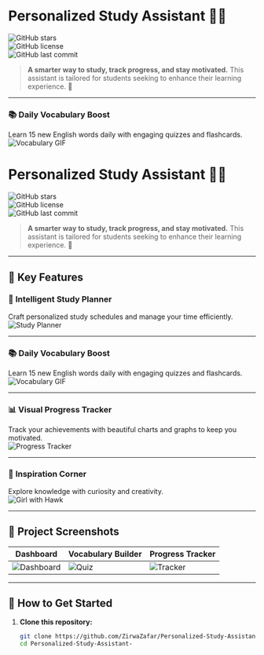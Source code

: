 # Personalized Study Assistant 🌟📖  
![GitHub stars](https://img.shields.io/github/stars/ZirwaZafar/Personalized-Study-Assistant-?style=social)  
![GitHub license](https://img.shields.io/github/license/ZirwaZafar/Personalized-Study-Assistant-?style=flat-square)  
![GitHub last commit](https://img.shields.io/github/last-commit/ZirwaZafar/Personalized-Study-Assistant-?color=blueviolet)

> **A smarter way to study, track progress, and stay motivated.** This assistant is tailored for students seeking to enhance their learning experience. 🎯

---

### 📚 **Daily Vocabulary Boost**  
Learn 15 new English words daily with engaging quizzes and flashcards.  
![Vocabulary GIF](https://media.giphy.com/media/xT9IgzoKnwFNmISR8I/giphy.gif)

# Personalized Study Assistant 🌟📖  
![GitHub stars](https://img.shields.io/github/stars/ZirwaZafar/Personalized-Study-Assistant-?style=social)  
![GitHub license](https://img.shields.io/github/license/ZirwaZafar/Personalized-Study-Assistant-?style=flat-square)  
![GitHub last commit](https://img.shields.io/github/last-commit/ZirwaZafar/Personalized-Study-Assistant-?color=blueviolet)

> **A smarter way to study, track progress, and stay motivated.** This assistant is tailored for students seeking to enhance their learning experience. 🎯

---

## 🌈 Key Features

### 🧠 **Intelligent Study Planner**  
Craft personalized study schedules and manage your time efficiently.  
![Study Planner](https://media.giphy.com/media/JmDVRD1cNz16m/giphy.gif)

---

### 📚 **Daily Vocabulary Boost**  
Learn 15 new English words daily with engaging quizzes and flashcards.  
![Vocabulary GIF](https://media.giphy.com/media/xT9IgzoKnwFNmISR8I/giphy.gif)

---

### 📊 **Visual Progress Tracker**  
Track your achievements with beautiful charts and graphs to keep you motivated.  
![Progress Tracker](https://media.giphy.com/media/l4FGuhL4U2WyjdkaY/giphy.gif)

---

### 🌟 **Inspiration Corner**  
Explore knowledge with curiosity and creativity.  
![Girl with Hawk](assets/girl_with_hawk.jpg)

---

## 🎨 Project Screenshots  

| **Dashboard**             | **Vocabulary Builder**      | **Progress Tracker**         |
|---------------------------|------------------------------|-------------------------------|
| ![Dashboard](https://via.placeholder.com/200x120?text=Dashboard+Preview) | ![Quiz](https://via.placeholder.com/200x120?text=Quiz+Preview) | ![Tracker](https://via.placeholder.com/200x120?text=Tracker+Preview) |

---

## 🚀 How to Get Started

1. **Clone this repository:**
   ```bash
   git clone https://github.com/ZirwaZafar/Personalized-Study-Assistant-.git
   cd Personalized-Study-Assistant-
